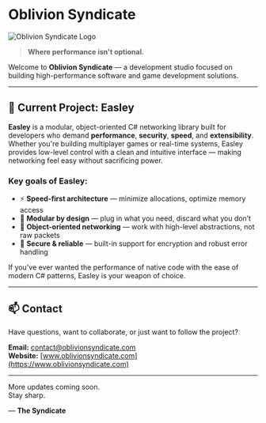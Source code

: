 # Oblivion Syndicate

![Oblivion Syndicate Logo](https://privateemail.com/ajax/image/snippet/image?id=1&uid=2fb928bc-980a-490f-a0f1-fd4d29083c79)

> **Where performance isn't optional.**

Welcome to **Oblivion Syndicate** — a development studio focused on building high-performance software and game development solutions.

---

## 🚧 Current Project: **Easley**

**Easley** is a modular, object-oriented C# networking library built for developers who demand **performance**, **security**, **speed**, and **extensibility**. Whether you're building multiplayer games or real-time systems, Easley provides low-level control with a clean and intuitive interface — making networking feel easy without sacrificing power.

### Key goals of Easley:
- ⚡ **Speed-first architecture** — minimize allocations, optimize memory access  
- 🔧 **Modular by design** — plug in what you need, discard what you don’t  
- 🧠 **Object-oriented networking** — work with high-level abstractions, not raw packets  
- 🔐 **Secure & reliable** — built-in support for encryption and robust error handling  

If you've ever wanted the performance of native code with the ease of modern C# patterns, Easley is your weapon of choice.

---

## 📫 Contact

Have questions, want to collaborate, or just want to follow the project?

**Email:** [contact@oblivionsyndicate.com](mailto:contact@oblivionsyndicate.com)  
**Website:** [www.oblivionsyndicate.com](https://www.oblivionsyndicate.com)

---

More updates coming soon.  
Stay sharp.

— **The Syndicate**
